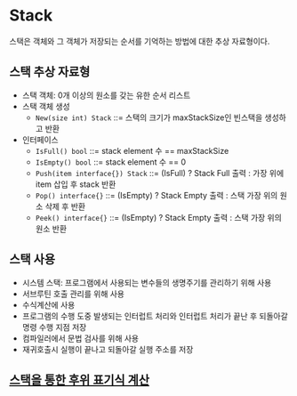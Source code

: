# Stack

스택은 객체와 그 객체가 저장되는 순서를 기억하는 방법에 대한 추상 자료형이다.

## 스택 추상 자료형

- 스택 객체: 0개 이상의 원소를 갖는 유한 순서 리스트
- 스택 객체 생성
  - `New(size int) Stack` ::= 스택의 크기가 maxStackSize인 빈스택을 생성하고 반환
- 인터페이스
  - `IsFull() bool` ::= stack element 수 == maxStackSize
  - `IsEmpty() bool` ::= stack element 수 == 0
  - `Push(item interface{}) Stack` ::= (IsFull) ? Stack Full 출력 : 가장 위에 item 삽입 후 stack 반환
  - `Pop() interface{}` ::= (IsEmpty) ? Stack Empty 출력 : 스택 가장 위의 원소 삭제 후 반환
  - `Peek() interface{}` ::= (IsEmpty) ? Stack Empty 출력 : 스택 가장 위의 원소 반환

## 스택 사용

- 시스템 스택: 프로그램에서 사용되는 변수들의 생명주기를 관리하기 위해 사용
- 서브루틴 호출 관리를 위해 사용
- 수식계산에 사용
- 프로그램의 수행 도중 발생되는 인터럽트 처리와 인터럽트 처리가 끝난 후 되돌아갈 명령 수행 지점 저장
- 컴파일러에서 문법 검사를 위해 사용
- 재귀호출시 실행이 끝나고 되돌아갈 실행 주소를 저장

## [스택을 통한 후위 표기식 계산](postfix.go)
